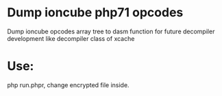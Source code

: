 Dump ioncube php71 opcodes
================================================================
Dump ioncube opcodes array tree to dasm function for future decompiler development like decompiler class of xcache

Use:
================================================================
php run.phpr, change encrypted file inside.
